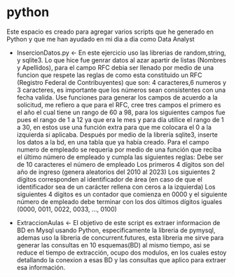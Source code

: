 # python
Este espacio es creado para agregar varios scripts que he generado en Python y que me han ayudado en mi dia a dia como Data Analyst

* InsercionDatos.py <- En este ejercicio uso las librerias de random,string, y sqlite3. Lo que hice fue genrar datos al azar apartir de listas (Nombres y Apellidos), para el       campo RFC debia ser llenado por medio de una funcion que respete las reglas de como esta constituido un RFC (Registro Federal de Contribuyentes) que son:
    4 caracteres,6 numeros y 3 caracteres, es importante que los números sean consistentes con una fecha valida.
    Use funciones para generar los campos de acuerdo a la solicitud, me refiero a que para el RFC, cree tres campos el primero es el año el cual tiene un rango de 60 a 98,         para los siguientes campos fue pues el rango de 1 a 12 ya que era le mes y para día utilice el rango de 1 a 30, en estos use una función extra para que me colocara el 0 a      la izquierda si aplicaba. Después por medio de la librería sqlite3, inserte los datos a la bd, en una tabla que ya había creado. Para el campo numero de empleado se            requeria por medio de una función que reciba el
    último número de empleado y cumpla las siguientes reglas:
    Debe ser de 10 caracteres el número de empleado
    Los primeros 4 dígitos son del año de ingreso (genera aleatorios del 2010 al
    2023)
    Los siguientes 2 dígitos corresponden al identificador de área (en caso de
    que el identificador sea de un carácter rellena con ceros a la izquierda)
    Los siguientes 4 dígitos es un contador que comienza en 0000 y el siguiente
    número de empleado debe terminar con los dos últimos dígitos iguales
    (0000, 0011, 0022, 0033, ..., 0100)

* ExtraccionAulas <- El objetivo de este script es extraer informacion de BD en Mysql usando Python, especificamente la libreria de pymysql, ademas uso la libreria de              concurrent.futures, esta libreria me sirve para generar las consultas en 10 esquemas(BD) al mismo tiempo, asi se reduce el tiempo de extracción, ocupo dos modulos, en los      cuales   estoy detallando la conexion a esas BD y las consultas que aplico para extraer esa información.
  
